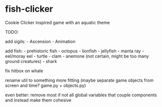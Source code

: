 # fish-clicker
Cookie Clicker inspired game with an aquatic theme

TODO:

add sigils:
	- Ascension
		- Animation

add fish:
	- prehistoric fish
	- octopus
	- lionfish
	- jellyfish
	- manta ray
	- eel/moray eel
	- turtle
	- clam
	- anemone (not certain, might be too many ground creatures)
	- shark

fix hitbox on whale

rename util to something more fitting (maybe separate game objects from screen and time? game.py + objects.py)

even better: remove most if not all global variables that couple components and instead make them cohesive